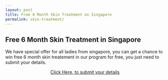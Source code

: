 ```yaml
---
layout: post
title: Free 6 Month Skin Treatment on Singapore
permalink: skin-treatment/
---
```


<div class="jumbotron">
  <h2> Free 6 Month Skin Treatment in Singapore </h2>
  <p> We have special offer for all ladies from singapore, you can get a chance to win free 6 month skin treatement in our program for free, you just need to submit your details. </p>
  <center>
  <p><a class="btn btn-primary btn-lg" href="http://chlcotrk.com/mt/y25413b464u233t224q2u234/" role="button"> Click Here, to submit your details </a></p>
 </center>
</div>
